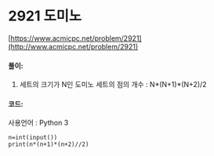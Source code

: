 # 2921 도미노

[https://www.acmicpc.net/problem/2921](http://www.acmicpc.net/problem/2921)

#### **풀이:**
1. 세트의 크기가 N인 도미노 세트의 점의 개수
	: N*(N+1)*(N+2)/2

#### **코드:**
사용언어 : Python 3
```
n=int(input())
print(n*(n+1)*(n+2)//2)
```
